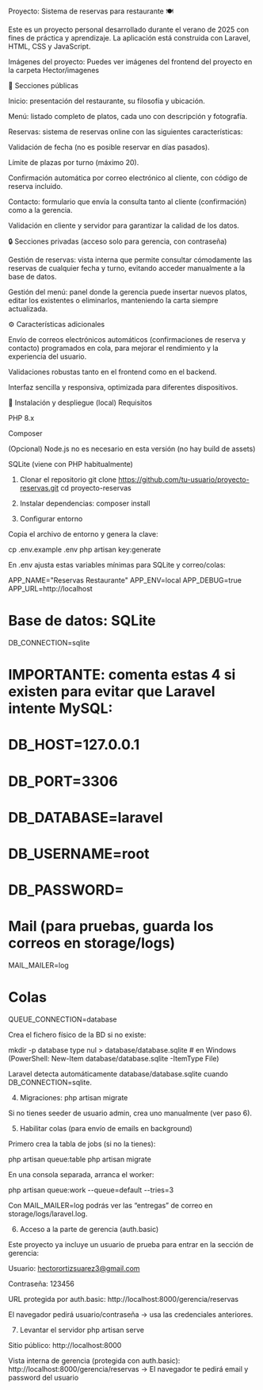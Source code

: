 Proyecto: Sistema de reservas para restaurante 🍽️

Este es un proyecto personal desarrollado durante el verano de 2025 con fines de práctica y aprendizaje.
La aplicación está construida con Laravel, HTML, CSS y JavaScript.

Imágenes del proyecto:
Puedes ver imágenes del frontend del proyecto en la carpeta Hector/imagenes

📑 Secciones públicas

Inicio: presentación del restaurante, su filosofía y ubicación.

Menú: listado completo de platos, cada uno con descripción y fotografía.

Reservas: sistema de reservas online con las siguientes características:

Validación de fecha (no es posible reservar en días pasados).

Límite de plazas por turno (máximo 20).

Confirmación automática por correo electrónico al cliente, con código de reserva incluido.

Contacto: formulario que envía la consulta tanto al cliente (confirmación) como a la gerencia.

Validación en cliente y servidor para garantizar la calidad de los datos.

🔒 Secciones privadas (acceso solo para gerencia, con contraseña)

Gestión de reservas: vista interna que permite consultar cómodamente las reservas de cualquier fecha y turno, evitando acceder manualmente a la base de datos.

Gestión del menú: panel donde la gerencia puede insertar nuevos platos, editar los existentes o eliminarlos, manteniendo la carta siempre actualizada.

⚙️ Características adicionales

Envío de correos electrónicos automáticos (confirmaciones de reserva y contacto) programados en cola, para mejorar el rendimiento y la experiencia del usuario.

Validaciones robustas tanto en el frontend como en el backend.

Interfaz sencilla y responsiva, optimizada para diferentes dispositivos.

🚀 Instalación y despliegue (local)
Requisitos

PHP 8.x

Composer

(Opcional) Node.js no es necesario en esta versión (no hay build de assets)

SQLite (viene con PHP habitualmente)

1) Clonar el repositorio
git clone https://github.com/tu-usuario/proyecto-reservas.git
cd proyecto-reservas

2) Instalar dependencias:
composer install

3) Configurar entorno

Copia el archivo de entorno y genera la clave:

cp .env.example .env
php artisan key:generate


En .env ajusta estas variables mínimas para SQLite y correo/colas:

APP_NAME="Reservas Restaurante"
APP_ENV=local
APP_DEBUG=true
APP_URL=http://localhost

# Base de datos: SQLite
DB_CONNECTION=sqlite
# IMPORTANTE: comenta estas 4 si existen para evitar que Laravel intente MySQL:
# DB_HOST=127.0.0.1
# DB_PORT=3306
# DB_DATABASE=laravel
# DB_USERNAME=root
# DB_PASSWORD=

# Mail (para pruebas, guarda los correos en storage/logs)
MAIL_MAILER=log

# Colas
QUEUE_CONNECTION=database


Crea el fichero físico de la BD si no existe:

mkdir -p database
type nul > database/database.sqlite   # en Windows (PowerShell: New-Item database/database.sqlite -ItemType File)


Laravel detecta automáticamente database/database.sqlite cuando DB_CONNECTION=sqlite.

4) Migraciones:
php artisan migrate


Si no tienes seeder de usuario admin, crea uno manualmente (ver paso 6).

5) Habilitar colas (para envío de emails en background)

Primero crea la tabla de jobs (si no la tienes):

php artisan queue:table
php artisan migrate


En una consola separada, arranca el worker:

php artisan queue:work --queue=default --tries=3


Con MAIL_MAILER=log podrás ver las “entregas” de correo en storage/logs/laravel.log.

6) Acceso a la parte de gerencia (auth.basic)

Este proyecto ya incluye un usuario de prueba para entrar en la sección de gerencia:

Usuario: hectorortizsuarez3@gmail.com

Contraseña: 123456

URL protegida por auth.basic:
http://localhost:8000/gerencia/reservas

El navegador pedirá usuario/contraseña → usa las credenciales anteriores.

7) Levantar el servidor
php artisan serve


Sitio público: http://localhost:8000

Vista interna de gerencia (protegida con auth.basic):
http://localhost:8000/gerencia/reservas
→ El navegador te pedirá email y password del usuario

